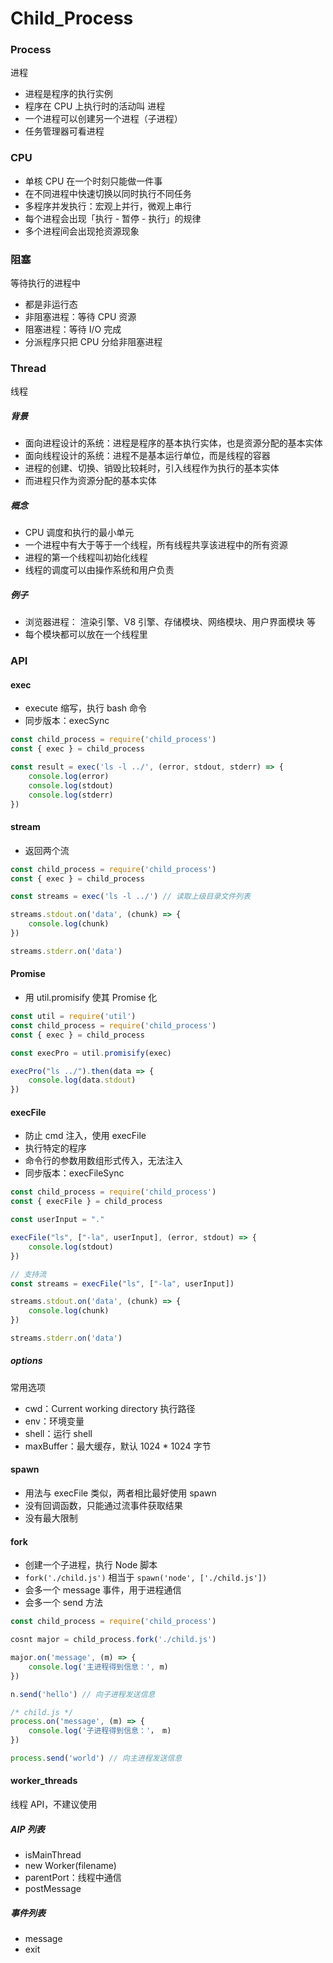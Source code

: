 # Child_Process

### Process

进程

* 进程是程序的执行实例
* 程序在 CPU 上执行时的活动叫 进程
* 一个进程可以创建另一个进程（子进程）
* 任务管理器可看进程

### CPU

* 单核 CPU 在一个时刻只能做一件事
* 在不同进程中快速切换以同时执行不同任务
* 多程序并发执行：宏观上并行，微观上串行
* 每个进程会出现「执行 - 暂停 - 执行」的规律
* 多个进程间会出现抢资源现象

### 阻塞

等待执行的进程中

* 都是非运行态
* 非阻塞进程：等待 CPU 资源
* 阻塞进程：等待 I/O 完成
* 分派程序只把 CPU 分给非阻塞进程

### Thread

线程

##### 背景

* 面向进程设计的系统：进程是程序的基本执行实体，也是资源分配的基本实体
* 面向线程设计的系统：进程不是基本运行单位，而是线程的容器
* 进程的创建、切换、销毁比较耗时，引入线程作为执行的基本实体
* 而进程只作为资源分配的基本实体

##### 概念

* CPU 调度和执行的最小单元
* 一个进程中有大于等于一个线程，所有线程共享该进程中的所有资源
* 进程的第一个线程叫初始化线程
* 线程的调度可以由操作系统和用户负责

##### 例子

* 浏览器进程： 渲染引擎、V8 引擎、存储模块、网络模块、用户界面模块 等
* 每个模块都可以放在一个线程里

### API

#### exec

* execute 缩写，执行 bash 命令
* 同步版本：execSync

```javascript
const child_process = require('child_process')
const { exec } = child_process

const result = exec('ls -l ../', (error, stdout, stderr) => {
    console.log(error)
    console.log(stdout)
    console.log(stderr)
})
```

#### stream

* 返回两个流

```javascript
const child_process = require('child_process')
const { exec } = child_process

const streams = exec('ls -l ../') // 读取上级目录文件列表

streams.stdout.on('data', (chunk) => {
    console.log(chunk)
})

streams.stderr.on('data')
```

#### Promise

* 用 util.promisify 使其 Promise 化

```javascript
const util = require('util')
const child_process = require('child_process')
const { exec } = child_process

const execPro = util.promisify(exec)

execPro("ls ../").then(data => {
    console.log(data.stdout)
})
```

#### execFile

* 防止 cmd 注入，使用 execFile
* 执行特定的程序
* 命令行的参数用数组形式传入，无法注入
* 同步版本：execFileSync

```javascript
const child_process = require('child_process')
const { execFile } = child_process

const userInput = "."

execFile("ls", ["-la", userInput], (error, stdout) => {
    console.log(stdout)
})

// 支持流
const streams = execFile("ls", ["-la", userInput])

streams.stdout.on('data', (chunk) => {
    console.log(chunk)
})

streams.stderr.on('data')
```

##### options

常用选项

* cwd：Current working directory 执行路径
* env：环境变量
* shell：运行 shell
* maxBuffer：最大缓存，默认 1024 * 1024 字节

#### spawn

* 用法与 execFile 类似，两者相比最好使用 spawn
* 没有回调函数，只能通过流事件获取结果
* 没有最大限制

#### fork

* 创建一个子进程，执行 Node 脚本
* `fork('./child.js')` 相当于 `spawn('node', ['./child.js'])`
* 会多一个 message 事件，用于进程通信
* 会多一个 send 方法

```javascript
const child_process = require('child_process')

cosnt major = child_process.fork('./child.js')

major.on('message', (m) => {
    console.log('主进程得到信息：', m)
})

n.send('hello') // 向子进程发送信息

/* child.js */
process.on('message', (m) => {
    console.log('子进程得到信息：'， m)
})

process.send('world') // 向主进程发送信息
```

#### worker_threads

线程 API，不建议使用

##### AIP 列表

* isMainThread
* new Worker(filename)
* parentPort：线程中通信
* postMessage

##### 事件列表

* message
* exit
